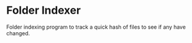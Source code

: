 # Folder Indexer

Folder indexing program to track a quick hash of files to see if any have changed.
